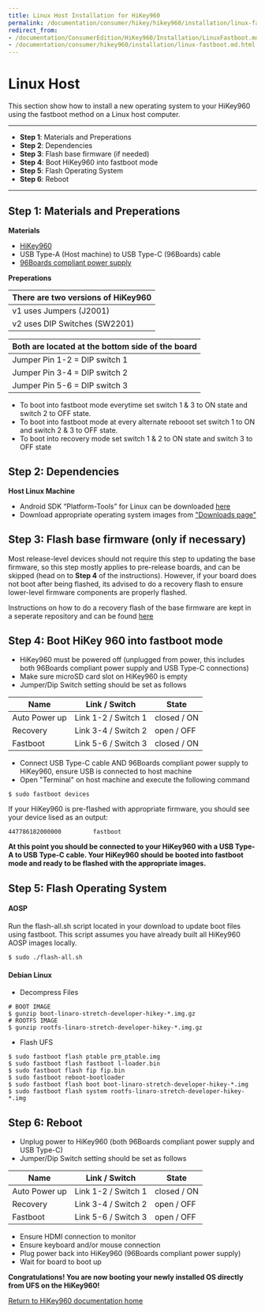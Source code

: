 ```yaml
---
title: Linux Host Installation for HiKey960
permalink: /documentation/consumer/hikey/hikey960/installation/linux-fastboot.md.html
redirect_from:
- /documentation/ConsumerEdition/HiKey960/Installation/LinuxFastboot.md.html
- /documentation/consumer/hikey960/installation/linux-fastboot.md.html
---
```

# Linux Host

This section show how to install a new operating system to your HiKey960 using the fastboot method on a Linux host computer.

***

- **Step 1**: Materials and Preperations
- **Step 2**: Dependencies
- **Step 3**: Flash base firmware (if needed)
- **Step 4**: Boot HiKey960 into fastboot mode
- **Step 5**: Flash Operating System
- **Step 6**: Reboot

***

## Step 1: Materials and Preperations

**Materials**

- [HiKey960](https://www.96boards.org/product/hikey960/)
- USB Type-A (Host machine) to USB Type-C (96Boards) cable
- [96Boards compliant power supply](https://www.96boards.org/product/power/)

**Preperations**

There are two versions of HiKey960  |
----------------------------------- |
v1 uses Jumpers (J2001)             |
v2 uses DIP Switches (SW2201)       |

Both are located at the bottom side of the board  |
------------------------------------------------- |
Jumper Pin 1-2 = DIP switch 1                     |
Jumper Pin 3-4 = DIP switch 2                     |
Jumper Pin 5-6 = DIP switch 3                     |

- To boot into fastboot mode everytime set switch 1 & 3 to ON state
  and switch 2 to OFF state.
- To boot into fastboot mode at every alternate rebooot set switch 1
  to ON and switch 2 & 3 to OFF state.
- To boot into recovery mode set switch 1 & 2 to ON state and switch 3
  to OFF state

## Step 2: Dependencies

**Host Linux Machine**

- Android SDK “Platform-Tools” for Linux can be downloaded <a href="https://developer.android.com/studio/releases/platform-tools.html" target="_blank">here</a>
- Download appropriate operating system images from ["Downloads page"](../downloads/)

## Step 3: Flash base firmware (only if necessary)

Most release-level devices should not require this step to updating the base firmware, so this step mostly applies to pre-release boards, and can be skipped (head on to **Step 4** of the instructions). However, if your board does not boot after being flashed, its advised to do a recovery flash to ensure lower-level firmware components are properly flashed.

Instructions on how to do a recovery flash of the base firmware are kept in a seperate repository and can be found [here](https://github.com/96boards-hikey/tools-images-hikey960)

## Step 4: Boot HiKey 960 into fastboot mode

- HiKey960 must be powered off (unplugged from power, this includes both 96Boards compliant power supply and USB Type-C connections)
- Make sure microSD card slot on HiKey960 is empty
- Jumper/Dip Switch setting should be set as follows

Name          | Link / Switch       | State
------------- | ------------------- | ----------
Auto Power up | Link 1-2 / Switch 1 | closed / ON
Recovery      | Link 3-4 / Switch 2 | open / OFF
Fastboot      | Link 5-6 / Switch 3 | closed / ON

- Connect USB Type-C cable AND 96Boards compliant power supply to HiKey960, ensure USB is connected to host machine
- Open "Terminal" on host machine and execute the following command

```shell
$ sudo fastboot devices
```

If your HiKey960 is pre-flashed with appropriate firmware, you should see your device lised as an output:

```shell
447786182000000         fastboot
```

**At this point you should be connected to your HiKey960 with a USB Type-A to USB Type-C cable. Your HiKey960 should be booted into fastboot mode and ready to be flashed with the appropriate images.**

## Step 5: Flash Operating System

#### AOSP

Run the flash-all.sh script located in your download to update boot files using fastboot.
This script assumes you have already built all HiKey960 AOSP images locally.

```shell
$ sudo ./flash-all.sh
```

#### Debian Linux

- Decompress Files
```shell
# BOOT IMAGE
$ gunzip boot-linaro-stretch-developer-hikey-*.img.gz
# ROOTFS IMAGE
$ gunzip rootfs-linaro-stretch-developer-hikey-*.img.gz
```
- Flash UFS
```shell
$ sudo fastboot flash ptable prm_ptable.img
$ sudo fastboot flash fastboot l-loader.bin
$ sudo fastboot flash fip fip.bin
$ sudo fastboot reboot-bootloader
$ sudo fastboot flash boot boot-linaro-stretch-developer-hikey-*.img
$ sudo fastboot flash system rootfs-linaro-stretch-developer-hikey-*.img
```

## Step 6: Reboot

- Unplug power to HiKey960 (both 96Boards compliant power supply and USB Type-C)
- Jumper/Dip Switch setting should be set as follows

Name          | Link / Switch       | State
------------- | ------------------- | ----------
Auto Power up | Link 1-2 / Switch 1 | closed / ON
Recovery      | Link 3-4 / Switch 2 | open / OFF
Fastboot      | Link 5-6 / Switch 3 | open / OFF

- Ensure HDMI connection to monitor
- Ensure keyboard and/or mouse connection
- Plug power back into HiKey960 (96Boards compliant power supply)
- Wait for board to boot up

**Congratulations! You are now booting your newly installed OS directly
from UFS on the HiKey960!**

[Return to HiKey960 documentation home](../)
